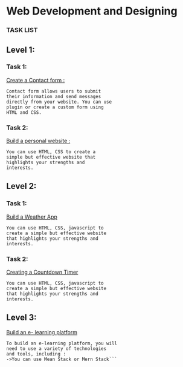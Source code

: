 # Web Development and Designing

### TASK LIST

## <b>Level 1:</b> 

### <b>Task 1:</b>  

<u>Create a Contact form :</u>
```
Contact form allows users to submit
their information and send messages
directly from your website. You can use
plugin or create a custom form using
HTML and CSS.
```

### <b>Task 2:</b> 
<u>Build a personal website :</u>

```
You can use HTML, CSS to create a
simple but effective website that
highlights your strengths and
interests.
```
## <b>Level 2:</b> 

### <b>Task 1:</b> 
<u>Build a Weather App</u>

```
You can use HTML, CSS, javascript to
create a simple but effective website
that highlights your strengths and
interests.
```

### <b>Task 2:</b> 
<u>Creating a Countdown Timer</u>

```
You can use HTML, CSS, javascript to
create a simple but effective website
that highlights your strengths and
interests.
```
## <b>Level 3:</b> 
<u>Build an e- learning platform</u>

```
To build an e-learning platform, you will
need to use a variety of technologies
and tools, including :
->You can use Mean Stack or Mern Stack```